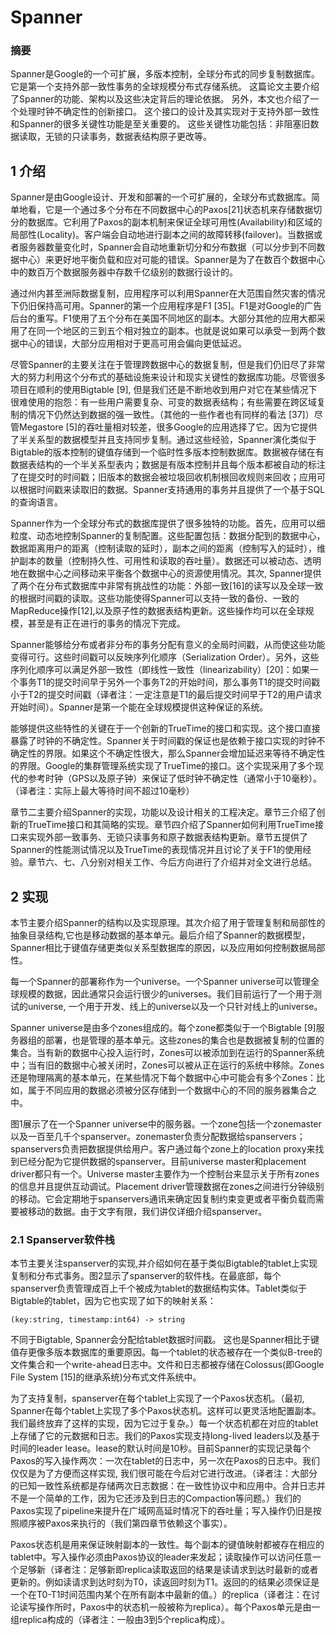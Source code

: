 # Spanner

### 摘要

Spanner是Google的一个可扩展，多版本控制，全球分布式的同步复制数据库。
它是第一个支持外部一致性事务的全球规模分布式存储系统。
这篇论文主要介绍了Spanner的功能、架构以及这些决定背后的理论依据。
另外，本文也介绍了一个处理时钟不确定性的创新接口。
这个接口的设计及其实现对于支持外部一致性和Spanner的很多关键性功能是至关重要的。
这些关键性功能包括：非阻塞旧数据读取，无锁的只读事务，数据表结构原子更改等。

## 1 介绍

Spanner是由Google设计、开发和部署的一个可扩展的，全球分布式数据库。简单地看，它是一个通过多个分布在不同数据中心的Paxos[21]状态机来存储数据切分的数据库。它利用了Paxos的副本机制来保证全球可用性(Availability)和区域的局部性(Locality)。客户端会自动地进行副本之间的故障转移(failover)。当数据或者服务器数量变化时，Spanner会自动地重新切分和分布数据（可以分步到不同数据中心）来更好地平衡负载和应对可能的错误。Spanner是为了在数百个数据中心中的数百万个数据服务器中存数千亿级别的数据行设计的。

通过州内甚至洲际数据复制，应用程序可以利用Spanner在大范围自然灾害的情况下仍旧保持高可用。Spanner的第一个应用程序是F1 [35]。F1是对Google的广告后台的重写。F1使用了五个分布在美国不同地区的副本。大部分其他的应用大都采用了在同一个地区的三到五个相对独立的副本。也就是说如果可以承受一到两个数据中心的错误，大部分应用相对于更高可用会偏向更低延迟。

尽管Spanner的主要关注在于管理跨数据中心的数据复制，但是我们仍旧尽了非常大的努力利用这个分布式的基础设施来设计和现实关键性的数据库功能。尽管很多项目在顺利的使用Bigtable [9], 但是我们还是不断地收到用户对它在某些情况下很难使用的抱怨：有一些用户需要复杂、可变的数据表结构；有些需要在跨区域复制的情况下仍然达到数据的强一致性。（其他的一些作者也有同样的看法 [37]）尽管Megastore [5]的吞吐量相对较差，很多Google的应用选择了它。因为它提供了半关系型的数据模型并且支持同步复制。通过这些经验，Spanner演化类似于Bigtable的版本控制的键值存储到一个临时性多版本控制数据库。数据被存储在有数据表结构的一个半关系型表内；数据是有版本控制并且每个版本都被自动的标注了在提交时的时间戳；旧版本的数据会被垃圾回收机制根回收规则来回收；应用可以根据时间戳来读取旧的数据。Spanner支持通用的事务并且提供了一个基于SQL的查询语言。

Spanner作为一个全球分布式的数据库提供了很多独特的功能。首先，应用可以细粒度、动态地控制Spanner的复制配置。这些配置包括：数据分配到的数据中心，数据距离用户的距离（控制读取的延时），副本之间的距离（控制写入的延时），维护副本的数量（控制持久性、可用性和读取的吞吐量）。数据还可以被动态、透明地在数据中心之间移动来平衡各个数据中心的资源使用情况。其次, Spanner提供了两个在分布式数据库中非常有挑战性的功能：外部一致[16]的读写以及全球一致的根据时间戳的读取。这些功能使得Spanner可以支持一致的备份、一致的MapReduce操作[12],以及原子性的数据表结构更新。这些操作均可以在全球规模，甚至是有正在进行的事务的情况下完成。

Spanner能够给分布或者非分布的事务分配有意义的全局时间戳，从而使这些功能变得可行。这些时间戳可以反映序列化顺序（Serialization Order）。另外，这些序列化顺序可以满足外部一致性（即线性一致性（linearizability）[20]：如果一个事务T1的提交时间早于另外一个事务T2的开始时间，那么事务T1的提交时间戳小于T2的提交时间戳（译者注：一定注意是T1的最后提交时间早于T2的用户请求开始时间）。Spanner是第一个能在全球规模提供这种保证的系统。

能够提供这些特性的关键在于一个创新的TrueTime的接口和实现。这个接口直接暴露了时钟的不确定性。Spanner关于时间戳的保证也是依赖于接口实现的时钟不确定性的界限。如果这个不确定性很大，那么Spanner会增加延迟来等待不确定性的界限。Google的集群管理系统实现了TrueTime的接口。这个实现采用了多个现代的参考时钟（GPS以及原子钟）来保证了低时钟不确定性（通常小于10毫秒）。（译者注：实际上最大等待时间不超过10毫秒）

章节二主要介绍Spanner的实现，功能以及设计相关的工程决定。章节三介绍了创新的TrueTime接口和其简略的实现。章节四介绍了Spanner如何利用TrueTime接口来实现外部一致事务、无锁只读事务和原子数据表结构更新。章节五提供了Spanner的性能测试情况以及TrueTime的表现情况并且讨论了关于F1的使用经验。章节六、七、八分别对相关工作、今后方向进行了介绍并对全文进行总结。

## 2 实现

本节主要介绍Spanner的结构以及实现原理。其次介绍了用于管理复制和局部性的抽象目录结构,它也是移动数据的基本单元。最后介绍了Spanner的数据模型，Spanner相比于键值存储更类似关系型数据库的原因，以及应用如何控制数据局部性。

每一个Spanner的部署称作为一个universe。一个Spanner universe可以管理全球规模的数据，因此通常只会运行很少的universes。我们目前运行了一个用于测试的universe, 一个用于开发、线上的universe以及一个只针对线上的universe。

Spanner universe是由多个zones组成的。每个zone都类似于一个Bigtable [9]服务器组的部署，也是管理的基本单元。这些zones的集合也是数据被复制的位置的集合。当有新的数据中心投入运行时，Zones可以被添加到在运行的Spanner系统中；当有旧的数据中心被关闭时，Zones可以被从正在运行的系统中移除。Zones还是物理隔离的基本单元，在某些情况下每个数据中心中可能会有多个Zones：比如，属于不同应用的数据必须被分区存储到一个数据中心的不同的服务器集合之中。

图1展示了在一个Spanner universe中的服务器。一个zone包括一个zonemaster以及一百至几千个spanserver。zonemaster负责分配数据给spanservers；spanservers负责把数据提供给用户。客户通过每个zone上的location proxy来找到已经分配为它提供数据的spanserver。目前universe master和placement driver都只有一个。Universe master主要作为一个控制台来显示关于所有zones的信息并且提供互动调试。Placement driver管理数据在zones之间进行分钟级别的移动。它会定期地于spanservers通讯来确定因复制约束变更或者平衡负载而需要被移动的数据。由于文字有限，我们讲仅详细介绍spanserver。

### 2.1 Spanserver软件栈

本节主要关注spanserver的实现,并介绍如何在基于类似Bigtable的tablet上实现复制和分布式事务。图2显示了spanserver的软件栈。在最底部，每个spanserver负责管理成百上千个被成为tablet的数据结构实体。Tablet类似于Bigtable的tablet，因为它也实现了如下的映射关系：
```
(key:string, timestamp:int64) -> string
```
不同于Bigtable, Spanner会分配给tablet数据时间戳。 这也是Spanner相比于键值存更像多版本数据库的重要原因。每一个tablet的状态被存在一个类似B-tree的文件集合和一个write-ahead日志中。文件和日志都被存储在Colossus(即Google File System [15]的继承系统)分布式文件系统中。

为了支持复制，spanserver在每个tablet上实现了一个Paxos状态机。（最初, Spanner在每个tablet上实现了多个Paxos状态机。这样可以更灵活地配置副本。我们最终放弃了这样的实现，因为它过于复杂。）每一个状态机都在对应的tablet上存储了它的元数据和日志。我们的Paxos实现支持long-lived leaders以及基于时间的leader lease。lease的默认时间是10秒。目前Spanner的实现记录每个Paxos的写入操作两次：一次在tablet的日志中，另一次在Paxos的日志中。我们仅仅是为了方便而这样实现, 我们很可能在今后对它进行改进。（译者注：大部分的已知一致性系统都是存储两次日志数据：在一致性协议中和应用中。合并日志并不是一个简单的工作，因为它还涉及到日志的Compaction等问题。）我们的Paxos实现了pipeline来提升在广域网高延时情况下的吞吐量；写入操作仍旧是按照顺序被Paxos来执行的（我们第四章节依赖这个事实）。

Paxos状态机是用来保证映射副本的一致性。每个副本的键值映射都被存在相应的tablet中。写入操作必须由Paxos协议的leader来发起；读取操作可以访问任意一个足够新（译者注：足够新即replica读取返回的结果是读请求到达时最新的或者更新的。例如读请求到达时刻为T0，读返回时刻为T1。返回的的结果必须保证是一个在T0-T1时间范围内某个在所有副本中最新的值。）的replica（译者注：在讨论读写操作所时，Paxos中的状态机一般被称为replica）。每个Paxos单元是由一组replica构成的（译者注：一般由3到5个replica构成）。
